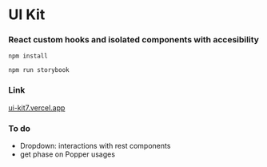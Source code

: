 # UI Kit

### React custom hooks and isolated components with accesibility

`npm install`

`npm run storybook`

### Link

[ui-kit7.vercel.app](https://ui-kit7.vercel.app/)

### To do

- Dropdown: interactions with rest components
- get phase on Popper usages
